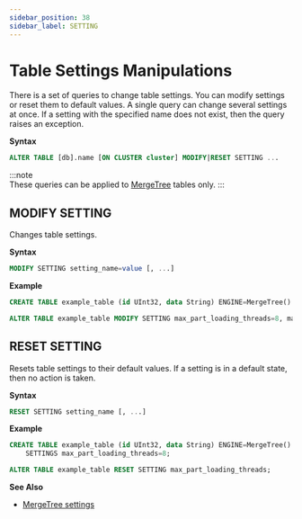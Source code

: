 ```yaml
---
sidebar_position: 38
sidebar_label: SETTING
---
```


# Table Settings Manipulations

There is a set of queries to change table settings. You can modify settings or reset them to default values. A single query can change several settings at once.
If a setting with the specified name does not exist, then the query raises an exception.

**Syntax**

``` sql
ALTER TABLE [db].name [ON CLUSTER cluster] MODIFY|RESET SETTING ...
```

:::note    
These queries can be applied to [MergeTree](../../../engines/table-engines/mergetree-family/mergetree.md) tables only.
:::

## MODIFY SETTING

Changes table settings.

**Syntax**

```sql
MODIFY SETTING setting_name=value [, ...]
```

**Example**

```sql
CREATE TABLE example_table (id UInt32, data String) ENGINE=MergeTree() ORDER BY id;

ALTER TABLE example_table MODIFY SETTING max_part_loading_threads=8, max_parts_in_total=50000;
```

## RESET SETTING

Resets table settings to their default values. If a setting is in a default state, then no action is taken.

**Syntax**

```sql
RESET SETTING setting_name [, ...]
```

**Example**

```sql
CREATE TABLE example_table (id UInt32, data String) ENGINE=MergeTree() ORDER BY id
    SETTINGS max_part_loading_threads=8;

ALTER TABLE example_table RESET SETTING max_part_loading_threads;
```

**See Also**

-   [MergeTree settings](../../../operations/settings/merge-tree-settings.md)
